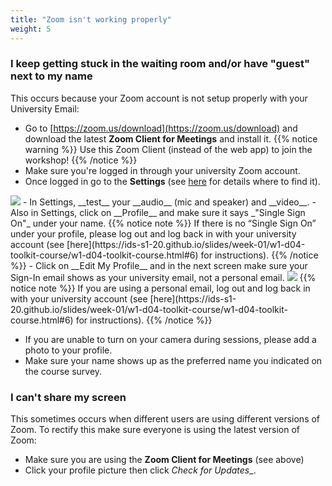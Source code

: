 ```yaml
---
title: "Zoom isn't working properly"
weight: 5
---
```


### I keep getting stuck in the waiting room and/or have "guest" next to my name
This occurs because your Zoom account is not setup properly with your University Email:

- Go to [https://zoom.us/download](https://zoom.us/download) and download the latest __Zoom Client for Meetings__ and install it.
{{% notice warning %}}
Use this Zoom Client (instead of the web app) to join the workshop!
{{% /notice %}}
- Make sure you're logged in through your university Zoom account.
- Once logged in go to the __Settings__ (see [here](https://support.zoom.us/hc/en-us/articles/201362623-Changing-settings-in-the-desktop-client-or-mobile-app) for details where to find it).
<img src="/images/troubleshoot/single-sign-on.png"/>
- In Settings, __test__ your __audio__ (mic and speaker) and __video__.
- Also in Settings, click on __Profile__ and make sure it says _"Single Sign On"_ under your name.
{{% notice note %}}
If there is no “Single Sign On” under your profile, please log out and log back in with your university account (see [here](https://ids-s1-20.github.io/slides/week-01/w1-d04-toolkit-course/w1-d04-toolkit-course.html#6) for instructions).
{{% /notice %}}
- Click on __Edit My Profile__ and in the next screen make sure your Sign-In email shows as your university email, not a personal email.
<img src="/images/troubleshoot/zoom-profile.png"/>
  {{% notice note %}}
  If you are using a personal email, log out and log back in with your university account (see [here](https://ids-s1-20.github.io/slides/week-01/w1-d04-toolkit-course/w1-d04-toolkit-course.html#6) for instructions).
  {{% /notice %}}

- If you are unable to turn on your camera during sessions, please add a photo to your profile. 
- Make sure your name shows up as the preferred name you indicated on the course survey.

### I can't share my screen

This sometimes occurs when different users are using different versions of Zoom. To rectify this make sure everyone is using the latest version of Zoom:

- Make sure you are using the __Zoom Client for Meetings__ (see above)
- Click your profile picture then click _Check for Updates__.